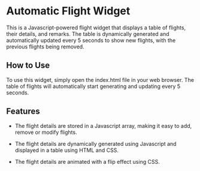 # Automatic Flight Widget

This is a Javascript-powered flight widget that displays a table of flights, their details, and remarks. The table is dynamically generated and automatically updated 
every 5 seconds to show new flights, with the previous flights being removed.

## How to Use

To use this widget, simply open the index.html file in your web browser. The table of flights will automatically start generating and updating every 5 seconds.

## Features

- The flight details are stored in a Javascript array, making it easy to add, remove or modify flights.
    
- The flight details are dynamically generated using Javascript and displayed in a table using HTML and CSS.
    
- The flight details are animated with a flip effect using CSS.
